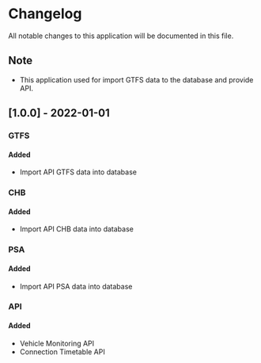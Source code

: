# Changelog

All notable changes to this application will be documented in this file.

## Note

- This application used for import GTFS data to the database and provide API.

## [1.0.0] - 2022-01-01

### **GTFS**

#### Added

- Import API GTFS data into database

### **CHB**

#### Added

- Import API CHB data into database

### **PSA**

#### Added

- Import API PSA data into database

### **API**

#### Added

- Vehicle Monitoring API
- Connection Timetable API
